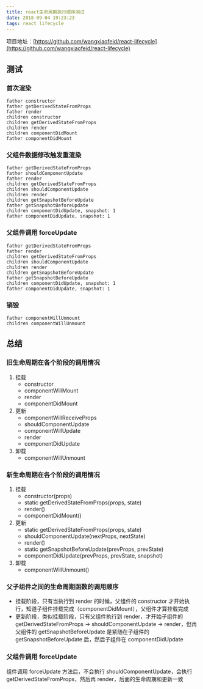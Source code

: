 ```yaml
---
title: react生命周期执行顺序测试
date: 2018-09-04 19:23:23
tags: react lifecycle
---
```


项目地址：[https://github.com/wangxiaofeid/react-lifecycle](https://github.com/wangxiaofeid/react-lifecycle)

## 测试

### 首次渲染

```
father constructor
father getDerivedStateFromProps
father render
children constructor
children getDerivedStateFromProps
children render
children componentDidMount
father componentDidMount
```

### 父组件数据修改触发重渲染

```
father getDerivedStateFromProps
father shouldComponentUpdate
father render
children getDerivedStateFromProps
children shouldComponentUpdate
children render
children getSnapshotBeforeUpdate
father getSnapshotBeforeUpdate
children componentDidUpdate, snapshot: 1
father componentDidUpdate, snapshot: 1
```

### 父组件调用 forceUpdate

```
father getDerivedStateFromProps
father render
children getDerivedStateFromProps
children shouldComponentUpdate
children render
children getSnapshotBeforeUpdate
father getSnapshotBeforeUpdate
children componentDidUpdate, snapshot: 1
father componentDidUpdate, snapshot: 1
```

### 销毁

```
father componentWillUnmount
children componentWillUnmount
```

## 总结

### 旧生命周期在各个阶段的调用情况

1. 挂载
   - constructor
   - componentWillMount
   - render
   - componentDidMount
2. 更新
   - componentWillReceiveProps
   - shouldComponentUpdate
   - componentWillUpdate
   - render
   - componentDidUpdate
3. 卸载
   - componentWillUnmount

### 新生命周期在各个阶段的调用情况

1. 挂载
   - constructor(props)
   - static getDerivedStateFromProps(props, state)
   - render()
   - componentDidMount()
2. 更新
   - static getDerivedStateFromProps(props, state)
   - shouldComponentUpdate(nextProps, nextState)
   - render()
   - static getSnapshotBeforeUpdate(prevProps, prevState)
   - componentDidUpdate(prevProps, prevState, snapshot)
3. 卸载
   - componentWillUnmount()

### 父子组件之间的生命周期函数的调用顺序

- 挂载阶段，只有当执行到 render 的时候，父组件的 constructor 才开始执行，知道子组件挂载完成（componentDidMount），父组件才算挂载完成
- 更新阶段，类似挂载阶段，只有父组件执行到 render，才开始子组件的 getDerivedStateFromProps -> shouldComponentUpdate -> render，但再父组件的 getSnapshotBeforeUpdate 是紧随在子组件的 getSnapshotBeforeUpdate 后，然后子组件在 componentDidUpdate

### 父组件调用 forceUpdate

组件调用 forceUpdate 方法后，不会执行 shouldComponentUpdate，会执行 getDerivedStateFromProps，然后再 render，后面的生命周期和更新一致

